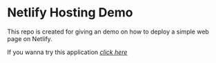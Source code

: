 # Netlify Hosting Demo

This repo is created for giving an demo on how to deploy a simple web page on Netlify.

If you wanna try this application *[click here](https://netlify-demo-yusrin.netlify.app/)*